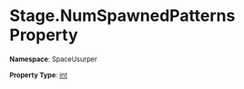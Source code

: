 # Stage.NumSpawnedPatterns Property

<small>**Namespace**: SpaceUsurper</small>

<small>**Property Type**: [int](https://docs.microsoft.com/en-us/dotnet/api/system.int32?view=netframework-4.5)</small>


